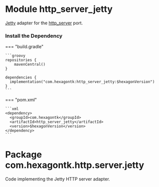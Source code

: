 
# Module http_server_jetty
[Jetty] adapter for the [http_server] port.

[Jetty]: https://www.eclipse.org/jetty
[http_server]: http_server.md

### Install the Dependency

=== "build.gradle"

    ```groovy
    repositories {
        mavenCentral()
    }

    dependencies {
      implementation("com.hexagontk:http_server_jetty:$hexagonVersion")
    }
    ```

=== "pom.xml"

    ```xml
    <dependency>
      <groupId>com.hexagontk</groupId>
      <artifactId>http_server_jetty</artifactId>
      <version>$hexagonVersion</version>
    </dependency>
    ```

# Package com.hexagontk.http.server.jetty
Code implementing the Jetty HTTP server adapter.
